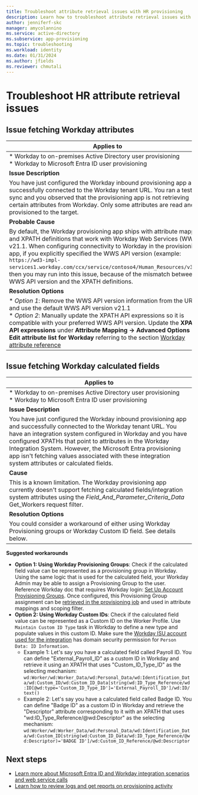 ```yaml
---
title: Troubleshoot attribute retrieval issues with HR provisioning
description: Learn how to troubleshoot attribute retrieval issues with HR provisioning
author: jenniferf-skc
manager: amycolannino
ms.service: active-directory
ms.subservice: app-provisioning
ms.topic: troubleshooting
ms.workload: identity
ms.date: 01/31/2024
ms.author: jfields
ms.reviewer: chmutali
---
```

# Troubleshoot HR attribute retrieval issues

## Issue fetching Workday attributes


| **Applies to** |
|--|
| * Workday to on-premises Active Directory user provisioning <br> * Workday to Microsoft Entra ID user provisioning |
| **Issue Description** | 
| You have just configured the Workday inbound provisioning app and successfully connected to the Workday tenant URL. You ran a test sync and you observed that the provisioning app is not retrieving certain attributes from Workday. Only some attributes are read and provisioned to the target. |
| **Probable Cause** | 
| By default, the Workday provisioning app ships with attribute mapping and XPATH definitions that work with Workday Web Services (WWS) v21.1. When configuring connectivity to Workday in the provisioning app, if you explicitly specified the WWS API version (example: `https://wd3-impl-services1.workday.com/ccx/service/contoso4/Human_Resources/v34.0`), then you may run into this issue, because of the mismatch between WWS API version and the XPATH definitions.  |
| **Resolution Options** | 
| * *Option 1*: Remove the WWS API version information from the URL and use the default WWS API version v21.1 <br> * *Option 2*: Manually update the XPATH API expressions so it is compatible with your preferred WWS API version. Update the **XPATH API expressions** under **Attribute Mapping -> Advanced Options -> Edit attribute list for Workday** referring to the section [Workday attribute reference](~/identity/app-provisioning/workday-attribute-reference.md#xpath-values-for-workday-web-services-wws-api-v30)  |

## Issue fetching Workday calculated fields

| **Applies to** |
|--|
| * Workday to on-premises Active Directory user provisioning <br> * Workday to Microsoft Entra ID user provisioning |
| **Issue Description** | 
| You have just configured the Workday inbound provisioning app and successfully connected to the Workday tenant URL. You have an integration system configured in Workday and you have configured XPATHs that point to attributes in the Workday Integration System. However, the Microsoft Entra provisioning app isn't fetching values associated with these integration system attributes or calculated fields. |
| **Cause** | 
| This is a known limitation. The Workday provisioning app currently doesn't support fetching calculated fields/integration system attributes using the *Field_And_Parameter_Criteria_Data* Get_Workers request filter.  |
| **Resolution Options** | 
| You could consider a workaround of either using Workday Provisioning groups or Workday Custom ID field. See details below. |

**Suggested workarounds**
 * **Option 1: Using Workday Provisioning Groups**: Check if the calculated field value can be represented as a provisioning group in Workday. Using the same logic that is used for the calculated field, your Workday Admin may be able to assign a Provisioning Group to the user. Reference Workday doc that requires Workday login: [Set Up Account Provisioning Groups](https://doc.workday.com/reader/3DMnG~27o049IYFWETFtTQ/keT9jI30zCzj4Nu9pJfGeQ). Once configured, this Provisioning Group assignment can be [retrieved in the provisioning job](~/identity/app-provisioning/workday-integration-reference.md#example-3-retrieving-provisioning-group-assignments) and used in attribute mappings and scoping filter. 
* **Option 2: Using Workday Custom IDs**: Check if the calculated field value can be represented as a Custom ID on the Worker Profile. Use `Maintain Custom ID Type` task in Workday to define a new type and populate values in this custom ID. Make sure the [Workday ISU account used for the integration](~/identity/saas-apps/workday-inbound-tutorial.md#configuring-domain-security-policy-permissions) has domain security permission for `Person Data: ID Information`. 
  * Example 1: Let's say you have a calculated field called Payroll ID. You can define "External_Payroll_ID" as a custom ID in Workday and retrieve it using an XPATH that uses "Custom_ID_Type_ID" as the selecting mechanism:  `wd:Worker/wd:Worker_Data/wd:Personal_Data/wd:Identification_Data/wd:Custom_ID/wd:Custom_ID_Data[string(wd:ID_Type_Reference/wd:ID[@wd:type='Custom_ID_Type_ID']='External_Payroll_ID']/wd:ID/text()`
  * Example 2: Let's say you have a calculated field called Badge ID. You can define "Badge ID" as a custom ID in Workday and retrieve the "Descriptor" attribute corresponding to it with an XPATH that uses "wd:ID_Type_Reference/@wd:Descriptor" as the selecting mechanism:  `wd:Worker/wd:Worker_Data/wd:Personal_Data/wd:Identification_Data/wd:Custom_ID[string(wd:Custom_ID_Data/wd:ID_Type_Reference/@wd:Descriptor)='BADGE ID']/wd:Custom_ID_Reference/@wd:Descriptor`


## Next steps

* [Learn more about Microsoft Entra ID and Workday integration scenarios and web service calls](workday-integration-reference.md)
* [Learn how to review logs and get reports on provisioning activity](check-status-user-account-provisioning.md)
